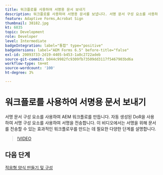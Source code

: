 ```yaml
---
title: 워크플로를 사용하여 서명용 문서 보내기
description: 워크플로를 사용하여 서명용 문서를 보냅니다. 서명 문서 구성 요소를 사용하여 AEM 워크플로를 만듭니다. 자동 생성된 DoR을 사용하여 서명 구성 요소를 사용하여 서명을 전송합니다. 이 비디오에서는 서명을 위해 문서를 전송할 수 있는 효과적인 워크플로우를 만드는 데 필요한 다양한 단계를 설명합니다.
feature: Adaptive Forms,Acrobat Sign
thumbnail: 38182.jpg
kt: 6035
topic: Development
role: Developer
level: Intermediate
badgeIntegration: label="통합" type="positive"
badgeVersions: label="AEM Forms 6.5" before-title="false"
exl-id: 20093733-2d19-4405-b453-1a8c2722adeb
source-git-commit: b044c9982fc9309fb73509dd3117f5467903bd6a
workflow-type: tm+mt
source-wordcount: '100'
ht-degree: 3%

---
```


# 워크플로를 사용하여 서명용 문서 보내기

서명 문서 구성 요소를 사용하여 AEM 워크플로를 만듭니다. 자동 생성된 DoR을 사용하여 서명 구성 요소를 사용하여 서명을 전송합니다.
이 비디오에서는 서명을 위해 문서를 전송할 수 있는 효과적인 워크플로우를 만드는 데 필요한 다양한 단계를 설명합니다.

>[!VIDEO](https://video.tv.adobe.com/v/38182?quality=12&learn=on)

## 다음 단계

[적응형 양식 만들기 및 구성](./create-and-configure-adaptive-form.md)